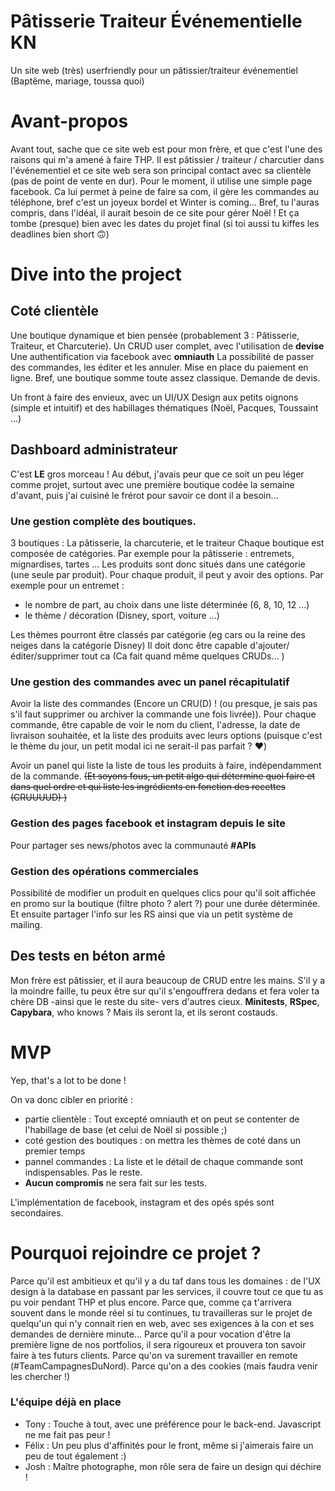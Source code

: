 # Pâtisserie Traiteur Événementielle KN

Un site web (très) userfriendly pour un pâtissier/traiteur événementiel (Baptême, mariage, toussa quoi)

# Avant-propos

Avant tout, sache que ce site web est pour mon frère, et que c'est l'une des raisons qui m'a amené à faire THP. 
Il est pâtissier / traiteur / charcutier dans l'événementiel et ce site web sera son principal contact avec sa clientèle (pas de point de vente en dur). Pour le moment, il utilise une simple page facebook. Ca lui permet à peine de faire sa com, il gère les commandes au téléphone, bref c'est un joyeux bordel et Winter is coming... 
Bref, tu l'auras compris, dans l'idéal, il aurait besoin de ce site pour gérer Noël ! Et ça tombe (presque) bien avec les dates du projet final (si toi aussi tu kiffes les deadlines bien short 🙃)

# Dive into the project

## Coté clientèle

Une boutique dynamique et bien pensée (probablement 3 : Pâtisserie, Traiteur, et Charcuterie).
Un CRUD user complet, avec l'utilisation de **devise**
Une authentification via facebook avec **omniauth**
La possibilité de passer des commandes, les éditer et les annuler. Mise en place du paiement en ligne. Bref, une boutique somme toute assez classique.
Demande de devis.

Un front à faire des envieux, avec un UI/UX Design aux petits oignons (simple et intuitif) et des habillages thématiques (Noël, Pacques, Toussaint ...)

## Dashboard administrateur

C'est **LE** gros morceau !
Au début, j'avais peur que ce soit un peu léger comme projet, surtout avec une première boutique codée la semaine d'avant, puis j'ai cuisiné le frérot pour savoir ce dont il a besoin...

### Une gestion complète des boutiques.

3 boutiques : La pâtisserie, la charcuterie, et le traiteur
Chaque boutique est composée de catégories. Par exemple pour la pâtisserie : entremets, mignardises, tartes ...
Les produits sont donc situés dans une catégorie (une seule par produit).
Pour chaque produit, il peut y avoir des options. Par exemple pour un entremet : 
- le nombre de part, au choix dans une liste déterminée (6, 8, 10, 12 ...)
- le thème / décoration (Disney, sport, voiture ...)

Les thèmes pourront être classés par catégorie (eg cars ou la reine des neiges dans la catégorie Disney)
Il doit donc être capable d'ajouter/éditer/supprimer tout ca (Ca fait quand même quelques CRUDs... ) 

### Une gestion des commandes avec un panel récapitulatif

Avoir la liste des commandes (Encore un CRU(D) ! (ou presque, je sais pas s'il faut supprimer ou archiver la commande une fois livrée)).
Pour chaque commande, être capable de voir le nom du client, l'adresse, la date de livraison souhaitée, et la liste des produits avec leurs options (puisque c'est le thème du jour, un petit modal ici ne serait-il pas parfait ? ❤️)

Avoir un panel qui liste la liste de tous les produits à faire, indépendamment de la commande. ~~(Et soyons fous, un petit algo qui détermine quoi faire et dans quel ordre et qui liste les ingrédients en fonction des recettes (CRUUUUD) )~~

### Gestion des pages facebook et instagram depuis le site

Pour partager ses news/photos avec la communauté **#APIs**

### Gestion des opérations commerciales

Possibilité de modifier un produit en quelques clics pour qu'il soit affichée en promo sur la boutique (filtre photo ? alert ?) pour une durée déterminée. Et ensuite partager l'info sur les RS ainsi que via un petit système de mailing.

## Des tests en béton armé

Mon frère est pâtissier, et il aura beaucoup de CRUD entre les mains. S'il y a la moindre faille, tu peux être sur qu'il s'engouffrera dedans et fera voler ta chère DB -ainsi que le reste du site- vers d'autres cieux.
**Minitests**, **RSpec**, **Capybara**, who knows ? Mais ils seront la, et ils seront costauds.
 
# MVP

Yep, that's a lot to be done !

On va donc cibler en priorité : 
- partie clientèle : Tout excepté omniauth et on peut se contenter de l'habillage de base (et celui de Noël si possible ;)
- coté gestion des boutiques : on mettra les thèmes de coté dans un premier temps
- pannel commandes : La liste et le détail de chaque commande sont indispensables. Pas le reste.
- **Aucun compromis** ne sera fait sur les tests. 

L'implémentation de facebook, instagram et des opés spés sont secondaires.

# Pourquoi rejoindre ce projet ?

Parce qu'il est ambitieux et qu'il y a du taf dans tous les domaines : de l'UX design à la database en passant par les services, il couvre tout ce que tu as pu voir pendant THP et plus encore.
Parce que, comme ça t'arrivera souvent dans le monde réel si tu continues, tu travailleras sur le projet de quelqu'un qui n'y connait rien en web, avec ses exigences à la con et ses demandes de dernière minute...
Parce qu'il a pour vocation d'être la première ligne de nos portfolios, il sera rigoureux et prouvera ton savoir faire à tes futurs clients.
Parce qu'on va surement travailler en remote (#TeamCampagnesDuNord).
Parce qu'on a des cookies (mais faudra venir les chercher !)

### L'équipe déjà en place
- Tony : Touche à tout, avec une préférence pour le back-end. Javascript ne me fait pas peur !
- Félix : Un peu plus d'affinités pour le front, même si j'aimerais faire un peu de tout également :)
- Josh : Maître photographe, mon rôle sera de faire un design qui déchire !
